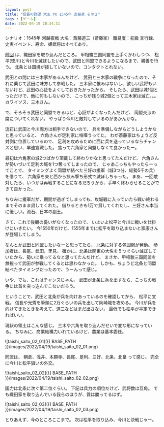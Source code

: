 ```yaml
---
layout: post
title: "信長の野望 大志 PK 1545年 斎藤家 その２"
tags : [ゲーム]
date: 2022-04-19 20:34:11
---
```




シナリオ：1545年 河越夜戦
大名：斎藤道三（斎藤家）
難易度：初級
言行録、史実イベント、寿命、姫武将はすべてあり。


[前回](/2022/04/13/nobunaga-ambition-taishi-on-linux) は、織田家を取り込んだところ。
甲相駿三国同盟を上手くかわしつつ、
松平(徳川)と今川を滅ぼしたいので、武田と同盟できるようになるまで、親善を行う。
北条とは国境が接していないので、コンタクトとれない。

武田との間には三木家があるんだけど、
武田と三木家の戦争になったので、それに乗じて武田に味方して参戦した。
三木家に恨みはないし、欲しい武将もいないけど、武田の心証をよくしておきたかったから。
そしたら、武田は城1個とっただけで、他に何もしないので、
こっちが残り城2個とって三木家は滅亡。。。カワイソス、三木さん。


で、そろそろ武田と同盟できるほど、心証がよくなったんだけど、
同盟交渉の席についてくれない。
やっぱり今川と敵対しているのがあかんかな。

流石に武田と今川両方は相手できないので、
兵を準備しながらどうしようかなと思っていると、
六角さんが足利家に喧嘩うってた。
わが斎藤家はちょうど反対側に位置しているので、
足利を攻めるために西に兵を送っているならチャンスと思い、早速宣戦した。
焦って六角家と同盟しなくて良かったー。

最初は六角家の城2つばかり頂戴して終わりかなと思ってたんだけど、
六角さんが勢いづいて足利の城を1つ奪ってしまったので、
じゃあこっちもやったらーってことで、
タイミングよく同盟が結べた三好の援軍（城3つ分、総勢5千の兵）を借りて、
六角家を東と西から挟み撃ち形式で滅ぼしちゃった。
まあ、一回敵対したら、いつかは再戦することになるだろうから、手早く終わらせることができて良かった。

ちなみに援軍だが、期間が過ぎてしまっても、攻城戦に入っていたら戦い終わるまでそのまま貸してくれた。
借りるときも1万で貸してくれたし、三好さん本当に優しい。流石、日本の副王。


さて、これで後顧の憂いがなくなったので、
いよいよ松平と今川に戦いを仕掛けにいきたい。
今1550年だけど、1555年までに松平を取り込まないと家康さんが登場してしまう。

なんとか武田と同盟したいなーと思ってたら、
北条に対する包囲網が発動。
参加者は、長尾、武田、里見。
確かに、北条は関東の大名を５つぐらい滅ぼしていたから、勢いに乗ってるなと思ってたんだけど、
まさか、甲相駿三国同盟を無視って武田が参戦してくるとは思わなかった。
しかも、ちょうど北条と同盟結べたタイミングだったので、うーんって感じ。

いや、でも、これはチャンスじゃん。
武田が北条に兵を出すなら、こっちの戦争には首を突っ込んでこないだろう。

ということで、武田と北条が兵を向けあっているのを確認してから、
松平に宣戦。
信長や光秀を筆頭に2万ぐらいの兵を出して岡崎城を攻める。
今川が兵を向けてきたときを考えて、道三などはまだ出さない。
最低でも松平が平定できればいい。



現状の領土はこんな感じ。
三木や六角を取り込んだせいで変な形になっている。
ちなみに、商業結構力いれているけど、農業は基本委任。


![taishi_saito_02_01]({{ BASE_PATH }}/images/2022/04/19/taishi_saito_02_01.png)

同盟は、
朝倉、浅井、本願寺、長尾、足利、三好、北条、北畠
って感じ。
完全に今川と松平狙いの外交。



![taishi_saito_02_02]({{ BASE_PATH }}/images/2022/04/19/taishi_saito_02_02.png)


国力は北条に次ぐ第二位ぐらい。
下記は兵力の順位だけど、武将数は互角。
でも織田家を取り込んでいる我らのほうが、質は勝ってるはず。


![taishi_saito_02_03]({{ BASE_PATH }}/images/2022/04/19/taishi_saito_02_03.png)





とりあえず、今のところここまで。
次は松平を取り込み、今川と決戦じゃー。








